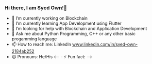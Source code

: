 ### Hi there, I am Syed Own!👋



- 🔭 I’m currently working on Blockchain
- 🌱 I’m currently learning App Development using Flutter
- 🤔 I’m looking for help with Blockchain and Application Development
- 💬 Ask me about Python Programming, C++ or any other basic progamming language
- 📫 How to reach me: LinkedIn www.linkedin.com/in/syed-own-2184ab252
- 😄 Pronouns: He/His
<-- - ⚡ Fun fact: 
-->
